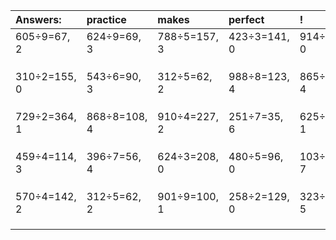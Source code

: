 | Answers: | practice | makes | perfect | ! |
| :--- | :--- | :--- | :--- | :--- |
| 605÷9=67, 2 | 624÷9=69, 3 | 788÷5=157, 3 | 423÷3=141, 0 | 914÷2=457, 0 | 
|   |   |   |   |   | 
|   |   |   |   |   | 
|   |   |   |   |   | 
| 310÷2=155, 0 | 543÷6=90, 3 | 312÷5=62, 2 | 988÷8=123, 4 | 865÷7=123, 4 | 
|   |   |   |   |   | 
|   |   |   |   |   | 
|   |   |   |   |   | 
| 729÷2=364, 1 | 868÷8=108, 4 | 910÷4=227, 2 | 251÷7=35, 6 | 625÷2=312, 1 | 
|   |   |   |   |   | 
|   |   |   |   |   | 
|   |   |   |   |   | 
| 459÷4=114, 3 | 396÷7=56, 4 | 624÷3=208, 0 | 480÷5=96, 0 | 103÷8=12, 7 | 
|   |   |   |   |   | 
|   |   |   |   |   | 
|   |   |   |   |   | 
| 570÷4=142, 2 | 312÷5=62, 2 | 901÷9=100, 1 | 258÷2=129, 0 | 323÷6=53, 5 | 
|   |   |   |   |   | 
|   |   |   |   |   | 
|   |   |   |   |   | 

